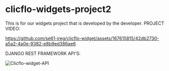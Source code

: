 # clicflo-widgets-project2
This is for our widgets project that is developed by the developer.
PROJECT VIDEO:


https://github.com/se61-ireg/clicflo-widget/assets/167615815/42db2730-a5a2-4a0e-9382-e8b9ed386ae6

DJANGO REST FRAMEWORK API'S:



![Clicflo-widget-API](https://github.com/se61-ireg/clicflo-widget/assets/167615815/f04cb925-671f-4ae3-9376-3b155e95256a)
